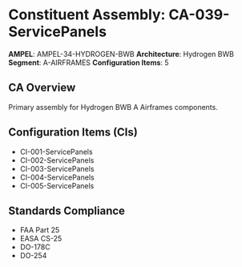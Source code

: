 # Constituent Assembly: CA-039-ServicePanels

**AMPEL**: AMPEL-34-HYDROGEN-BWB
**Architecture**: Hydrogen BWB
**Segment**: A-AIRFRAMES
**Configuration Items**: 5

## CA Overview
Primary assembly for Hydrogen BWB A Airframes components.

## Configuration Items (CIs)
- CI-001-ServicePanels
- CI-002-ServicePanels
- CI-003-ServicePanels
- CI-004-ServicePanels
- CI-005-ServicePanels

## Standards Compliance
- FAA Part 25
- EASA CS-25
- DO-178C
- DO-254
